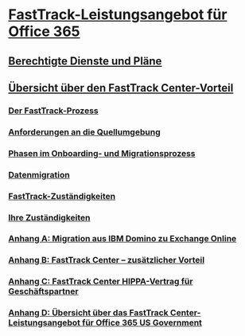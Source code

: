 # [FastTrack-Leistungsangebot für Office 365](fasttrack-benefit-for-office-365.md)
## [Berechtigte Dienste und Pläne](eligible-services-and-plans.md)
## [Übersicht über den FastTrack Center-Vorteil](fasttrack-benefit-overview.md)
### [Der FastTrack-Prozess](fasttrack-process.md)
### [Anforderungen an die Quellumgebung](source-environment-expectations.md)
### [Phasen im Onboarding- und Migrationsprozess](onboarding-and-migration.md)
### [Datenmigration](data-migration.md)
### [FastTrack-Zuständigkeiten](fasttrack-responsibilities.md)
### [Ihre Zuständigkeiten](your-responsibilities.md)
### [Anhang A: Migration aus IBM Domino zu Exchange Online](from-ibm-domino-to-exchange-online.md)
### [Anhang B: FastTrack Center – zusätzlicher Vorteil](fasttrack-additional-benefits.md)
### [Anhang C: FastTrack Center HIPPA-Vertrag für Geschäftspartner](hipaa-business-associate-agreement.md)
### [Anhang D: Übersicht über das FastTrack Center-Leistungsangebot für Office 365 US Government](US-Gov-appendix-overview.md)
